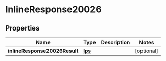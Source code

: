 # InlineResponse20026

## Properties
Name | Type | Description | Notes
------------ | ------------- | ------------- | -------------
**inlineResponse20026Result** | [**Ips**](Ips.md) |  |  [optional]
